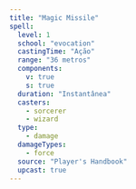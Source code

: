 ```yaml
---
title: "Magic Missile"
spell:
  level: 1
  school: "evocation"
  castingTime: "Ação"
  range: "36 metros"
  components:
    v: true
    s: true
  duration: "Instantânea"
  casters:
    - sorcerer
    - wizard
  type:
    - damage
  damageTypes:
    - force
  source: "Player's Handbook"
  upcast: true
---
```

